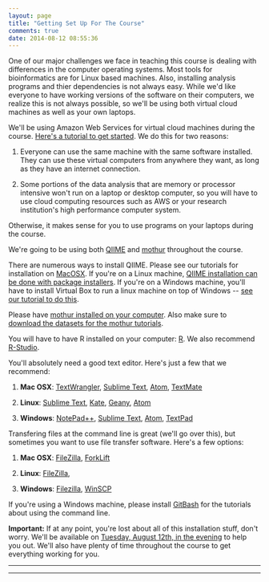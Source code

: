 ```yaml
---
layout: page
title: "Getting Set Up For The Course"
comments: true
date: 2014-08-12 08:55:36
---
```


One of our major challenges we face in teaching this course is dealing with differences in the computer operating systems.  Most tools for bioinformatics are for Linux based machines.  Also, installing analysis programs and thier dependencies is not always easy.  While we'd like everyone to have working versions of the software on their computers, we realize this is not always possible, so we'll be using both virtual cloud machines as well as your own laptops.  

We'll be using Amazon Web Services for virtual cloud machines during the course.  [Here's a tutorial to get started](https://edamame-course.github.io/docs/intro_to_ec2_instance.html).  We do this for two reasons:

  1. Everyone can use the same machine with the same software installed.  They can use these virtual computers from anywhere they want, as long as they have an internet connection.

  2. Some portions of the data analysis that are memory or processor intensive won't run on a laptop or desktop computer, so you will have to use cloud computing resources such as AWS or your research institution's high performance computer system.


Otherwise, it makes sense for you to use programs on your laptops during the course.


We're going to be using both [QIIME](http://qiime.org/) and [mothur](http://www.mothur.org/) throughout the course.


There are numerous ways to install QIIME.  Please see our tutorials for installation on [MacOSX](https://edamame-course.github.io/docs/extra/macqiime_installation.html).  If you're on a Linux machine, [QIIME installation can be done with package installers](https://github.com/qiime/qiime-deploy).  If you're on a Windows machine, you'll have to install Virtual Box to run a linux machine on top of Windows -- [see our tutorial to do this](https://edamame-course.github.io/docs/QIIME_VB_for_Windows.html).


Please have [mothur installed on your computer](http://www.mothur.org/wiki/Installation).  Also make sure to [download the datasets for the mothur tutorials](http://www.mothur.org/wiki/MiSeq_SOP).


You will have to have R installed on your computer: [R](http://www.r-project.org/).  We also recommend [R-Studio](http://www.rstudio.com/).


You'll absolutely need a good text editor.  Here's just a few that we recommend:

1. **Mac OSX**: [TextWrangler](http://www.barebones.com/products/textwrangler/), [Sublime Text](http://www.sublimetext.com/), [Atom](https://atom.io/), [TextMate](http://macromates.com/)

2. **Linux**: [Sublime Text](http://www.sublimetext.com/), [Kate](http://kate-editor.org/), [Geany](http://www.geany.org/), [Atom](https://atom.io/)

3. **Windows**: [NotePad++](http://notepad-plus-plus.org/), [Sublime Text](http://www.sublimetext.com/), [Atom](https://atom.io/), [TextPad](https://www.textpad.com/)


Transfering files at the command line is great (we'll go over this), but sometimes you want to use file transfer software.  Here's a few options:

1. **Mac OSX**: [FileZilla](https://filezilla-project.org/), [ForkLift](http://www.binarynights.com/forklift/)

2. **Linux**: [FileZilla](https://filezilla-project.org/),

3. **Windows**: [Filezilla](https://filezilla-project.org/), [WinSCP](http://winscp.net/download/winscp554setup.exe)


If you're using a Windows machine, please install [GitBash](http://git-scm.com/downloads) for the tutorials about using the command line.


**Important:** If at any point, you're lost about all of this installation stuff, don't worry.  We'll be available on [Tuesday, August 12th, in the evening](https://edamame-course.github.io/website/schedule.html) to help you out.  We'll also have plenty of time throughout the course to get everything working for you.


----------------------------------------------------
----------------------------------------------------
